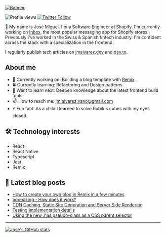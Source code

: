 [![Banner](https://user-images.githubusercontent.com/89982193/189514999-e650bed8-2f08-40bb-8380-72bda9b602c3.png)](https://www.jmalvarez.dev)

![Profile views](https://gpvc.arturio.dev/josemiguel-alvarez)
[![Twitter Follow](https://img.shields.io/twitter/follow/jmalvarezdev?style=social)](https://twitter.com/jmalvarezdev)

👋 My name is José Miguel. I'm a Software Engineer at Shopify. I'm currently working on [Inbox](https://www.shopify.com/inbox), the most popular messaging app for Shopify stores. Previously I've worked in the Swiss & Spanish fintech industry. I'm confident across the stack with a specialization in the frontend.

I regularly publish tech articles on [jmalvarez.dev](https://www.jmalvarez.dev/) and [dev.to](https://dev.to/jmalvarez).

## About me

- 🔨 Currently working on: Building a blog template with [Remix](https://remix.run).
- 🍀 Currently learning: Refactoring and Design patterns.
- 💭 Want to learn next: Deepen knowledge about the latest frontend build tools.
- 📫 How to reach me: jm.alvarez.vano@gmail.com
- ⚡ Fun fact: As a child I learned to solve Rubik's cubes with my eyes closed.

## 🛠️ Technology interests

- React
- React Native
- Typescript
- Jest
- Remix

## 📝 Latest blog posts

<!--START_SECTION:feed-->
* [How to create your own blog in Remix in a few minutes](https:&#x2F;&#x2F;www.jmalvarez.dev&#x2F;posts&#x2F;simple-remix-blog-template)
* [box-sizing - How does it work?](https:&#x2F;&#x2F;www.jmalvarez.dev&#x2F;posts&#x2F;box-sizing-how-does-it-work)
* [CDN Caching, Static Site Generation and Server Side Rendering](https:&#x2F;&#x2F;www.jmalvarez.dev&#x2F;posts&#x2F;cdn-and-server-side-rendering)
* [Testing implementation details](https:&#x2F;&#x2F;www.jmalvarez.dev&#x2F;posts&#x2F;testing-implementation-details)
* [Using the new :has pseudo-class as a CSS parent selector](https:&#x2F;&#x2F;www.jmalvarez.dev&#x2F;posts&#x2F;using-has-pseudo-class-as-parent-selector)
<!--END_SECTION:feed-->

---

[![José's GitHub stats](https://github-readme-stats.vercel.app/api?username=josemiguel-alvarez)](https://github.com/josemiguel-alvarez/github-readme-stats)

